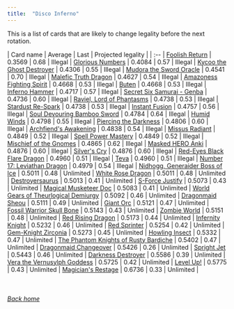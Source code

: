 ```yaml
---
title:  "Disco Inferno"
---
```


This is a list of cards that are likely to change legality before the next rotation.

| Card name | Average | Last | Projected legality |
| :-- |
[Foolish Return](https://db.ygoprodeck.com/card/?search=Foolish%20Return) | 0.3569 | 0.68 | Illegal |
[Glorious Numbers](https://db.ygoprodeck.com/card/?search=Glorious%20Numbers) | 0.4084 | 0.57 | Illegal |
[Kycoo the Ghost Destroyer](https://db.ygoprodeck.com/card/?search=Kycoo%20the%20Ghost%20Destroyer) | 0.4306 | 0.55 | Illegal |
[Mudora the Sword Oracle](https://db.ygoprodeck.com/card/?search=Mudora%20the%20Sword%20Oracle) | 0.4541 | 0.70 | Illegal |
[Malefic Truth Dragon](https://db.ygoprodeck.com/card/?search=Malefic%20Truth%20Dragon) | 0.4627 | 0.54 | Illegal |
[Amazoness Fighting Spirit](https://db.ygoprodeck.com/card/?search=Amazoness%20Fighting%20Spirit) | 0.4668 | 0.53 | Illegal |
[Buten](https://db.ygoprodeck.com/card/?search=Buten) | 0.4668 | 0.53 | Illegal |
[Inferno Hammer](https://db.ygoprodeck.com/card/?search=Inferno%20Hammer) | 0.4717 | 0.57 | Illegal |
[Secret Six Samurai - Genba](https://db.ygoprodeck.com/card/?search=Secret%20Six%20Samurai%20-%20Genba) | 0.4736 | 0.60 | Illegal |
[Raviel, Lord of Phantasms](https://db.ygoprodeck.com/card/?search=Raviel,%20Lord%20of%20Phantasms) | 0.4738 | 0.53 | Illegal |
[Stardust Re-Spark](https://db.ygoprodeck.com/card/?search=Stardust%20Re-Spark) | 0.4738 | 0.53 | Illegal |
[Instant Fusion](https://db.ygoprodeck.com/card/?search=Instant%20Fusion) | 0.4757 | 0.56 | Illegal |
[Soul Devouring Bamboo Sword](https://db.ygoprodeck.com/card/?search=Soul%20Devouring%20Bamboo%20Sword) | 0.4784 | 0.64 | Illegal |
[Humid Winds](https://db.ygoprodeck.com/card/?search=Humid%20Winds) | 0.4798 | 0.55 | Illegal |
[Piercing the Darkness](https://db.ygoprodeck.com/card/?search=Piercing%20the%20Darkness) | 0.4806 | 0.60 | Illegal |
[Archfiend's Awakening](https://db.ygoprodeck.com/card/?search=Archfiend's%20Awakening) | 0.4838 | 0.54 | Illegal |
[Missus Radiant](https://db.ygoprodeck.com/card/?search=Missus%20Radiant) | 0.4849 | 0.52 | Illegal |
[Spell Power Mastery](https://db.ygoprodeck.com/card/?search=Spell%20Power%20Mastery) | 0.4849 | 0.52 | Illegal |
[Mischief of the Gnomes](https://db.ygoprodeck.com/card/?search=Mischief%20of%20the%20Gnomes) | 0.4865 | 0.62 | Illegal |
[Masked HERO Anki](https://db.ygoprodeck.com/card/?search=Masked%20HERO%20Anki) | 0.4876 | 0.60 | Illegal |
[Silver's Cry](https://db.ygoprodeck.com/card/?search=Silver's%20Cry) | 0.4876 | 0.60 | Illegal |
[Red-Eyes Black Flare Dragon](https://db.ygoprodeck.com/card/?search=Red-Eyes%20Black%20Flare%20Dragon) | 0.4960 | 0.51 | Illegal |
[Teva](https://db.ygoprodeck.com/card/?search=Teva) | 0.4960 | 0.51 | Illegal |
[Number 17: Leviathan Dragon](https://db.ygoprodeck.com/card/?search=Number%2017:%20Leviathan%20Dragon) | 0.4979 | 0.54 | Illegal |
[Nidhogg, Generaider Boss of Ice](https://db.ygoprodeck.com/card/?search=Nidhogg,%20Generaider%20Boss%20of%20Ice) | 0.5011 | 0.48 | Unlimited |
[White Rose Dragon](https://db.ygoprodeck.com/card/?search=White%20Rose%20Dragon) | 0.5011 | 0.48 | Unlimited |
[Destroyersaurus](https://db.ygoprodeck.com/card/?search=Destroyersaurus) | 0.5013 | 0.41 | Unlimited |
[S-Force Justify](https://db.ygoprodeck.com/card/?search=S-Force%20Justify) | 0.5073 | 0.43 | Unlimited |
[Magical Musketeer Doc](https://db.ygoprodeck.com/card/?search=Magical%20Musketeer%20Doc) | 0.5083 | 0.41 | Unlimited |
[World Gears of Theurlogical Demiurgy](https://db.ygoprodeck.com/card/?search=World%20Gears%20of%20Theurlogical%20Demiurgy) | 0.5092 | 0.46 | Unlimited |
[Dragonmaid Sheou](https://db.ygoprodeck.com/card/?search=Dragonmaid%20Sheou) | 0.5111 | 0.49 | Unlimited |
[Giant Orc](https://db.ygoprodeck.com/card/?search=Giant%20Orc) | 0.5121 | 0.47 | Unlimited |
[Fossil Warrior Skull Bone](https://db.ygoprodeck.com/card/?search=Fossil%20Warrior%20Skull%20Bone) | 0.5143 | 0.43 | Unlimited |
[Zombie World](https://db.ygoprodeck.com/card/?search=Zombie%20World) | 0.5151 | 0.48 | Unlimited |
[Red Rising Dragon](https://db.ygoprodeck.com/card/?search=Red%20Rising%20Dragon) | 0.5173 | 0.44 | Unlimited |
[Infernity Knight](https://db.ygoprodeck.com/card/?search=Infernity%20Knight) | 0.5232 | 0.46 | Unlimited |
[Red Sprinter](https://db.ygoprodeck.com/card/?search=Red%20Sprinter) | 0.5254 | 0.42 | Unlimited |
[Gem-Knight Zirconia](https://db.ygoprodeck.com/card/?search=Gem-Knight%20Zirconia) | 0.5273 | 0.45 | Unlimited |
[Howling Insect](https://db.ygoprodeck.com/card/?search=Howling%20Insect) | 0.5332 | 0.47 | Unlimited |
[The Phantom Knights of Rusty Bardiche](https://db.ygoprodeck.com/card/?search=The%20Phantom%20Knights%20of%20Rusty%20Bardiche) | 0.5402 | 0.47 | Unlimited |
[Dragonmaid Changeover](https://db.ygoprodeck.com/card/?search=Dragonmaid%20Changeover) | 0.5426 | 0.26 | Unlimited |
[Spright Jet](https://db.ygoprodeck.com/card/?search=Spright%20Jet) | 0.5443 | 0.46 | Unlimited |
[Darkness Destroyer](https://db.ygoprodeck.com/card/?search=Darkness%20Destroyer) | 0.5586 | 0.39 | Unlimited |
[Vera the Vernusylph Goddess](https://db.ygoprodeck.com/card/?search=Vera%20the%20Vernusylph%20Goddess) | 0.5725 | 0.42 | Unlimited |
[Level Up!](https://db.ygoprodeck.com/card/?search=Level%20Up!) | 0.5775 | 0.43 | Unlimited |
[Magician's Restage](https://db.ygoprodeck.com/card/?search=Magician's%20Restage) | 0.6736 | 0.33 | Unlimited |

<br>

###### [Back home](index)